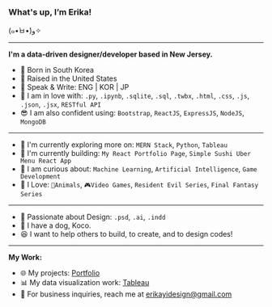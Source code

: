 ### What's up, I’m Erika!
(๑•̀ㅂ•́)و✧

***

**I'm a data-driven designer/developer based in New Jersey.**

- 🐣 Born in South Korea
- 🐔 Raised in the United States 
- 💜 Speak & Write: ENG | KOR | JP 
- 🎯 I am in love with: `.py`, `.ipynb`, `.sqlite`, `.sql`, `.twbx`, `.html`, `.css`, `.js`, `.json`, `.jsx`, `RESTful API`
- 😎 I am also confident using: `Bootstrap`, `ReactJS`, `ExpressJS`, `NodeJS`, `MongoDB`
<!-- - 📍 Willing to relocate  -->

***

- 🌱 I'm currently exploring more on: `MERN Stack`, `Python`, `Tableau`
- 🚧 I'm currently building: `My React Portfolio Page`, `Simple Sushi Uber Menu React App`
- 💬 I am curious about: `Machine Learning`, `Artificial Intelligence`, `Game Development`
- 🤩 I Love: `🐶Animals`, `🎮Video Games`, `Resident Evil Series`, `Final Fantasy Series`

*** 

- 🎨 Passionate about Design: `.psd`, `.ai`, `.indd`
- 🐶 I have a dog, Koco. 
- 😆 I want to help others to build, to create, and to design codes!

***

**My Work:**

- 🌐 My projects: [Portfolio](https://erikayi.github.io "Portfolio")
- 📊 My data visualization work: [Tableau](https://public.tableau.com/profile/erika.yi "Tableau")
- 📧 For business inquiries, reach me at <erikayidesign@gmail.com>

<!-- - 💼 Connect me on [Linkedin](https://linkedin.com/in/erikayidesign "Linkedin") -->
<!-- - 🦜 Join me talking about daily Tech, Olympics, Gaming, and K-pop: [Twitter](https://twitter.com/erikayi_dev "Twitter") -->
<!-- - 📧 Feel free to reach me at <erikayidesign@gmail.com> or [Twitter](https://twitter.com/erikayi_dev "Twitter") -->

<!-- **I'm a front-end developer based in New Jersey.** -->

<!-- - 💜 I'm spirited about: **Gaming**, **Designing**, **Drawing**, **Resident Evil Series**, **Monster Hunter**, **Final Fantasy** --> 
<!-- - 💬 Ping me about: **Graphic Design**, **Web Design**, **Art**, **Resident Evil Series** -->
<!-- - ✨ I'm currently looking for awesome team to work together! ✨ -->

<!---
erikayi/erikayi is a ✨ special ✨ repository because its `README.md` (this file) appears on your GitHub profile.
You can click the Preview link to take a look at your changes.
--->
